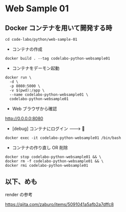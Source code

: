 # Web Sample 01

## Docker コンテナを用いて開発する時

```
cd code-labo/python/web-sample-01
```

+ コンテナの作成

```
docker build . --tag codelabo-python-websample01
```

+ コンテナをデーモン起動

```
docker run \
  -d \
  -p 8080:5000 \
  -v $(pwd):/app \
  --name codelabo-python-websample01 \
  codelabo-python-websample01
```

+ Web ブラウザから確認

http://0.0.0.0:8080

+ [debug] コンテナにログイン ---> :whale:

```
docker exec -it codelabo-python-websample01 /bin/bash
```

+ コンテナの作り直し OR 削除

```
docker stop codelabo-python-websample01 && \
docker rm -f codelabo-python-websample01 && \
docker rmi codelabo-python-websample01
```


## 以下、めも

render の参考

https://qiita.com/zaburo/items/5091041a5afb2a7dffc8
